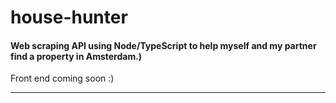# house-hunter

#### Web scraping API using Node/TypeScript to help myself and my partner find a property in Amsterdam.)

Front end coming soon :)

-----

